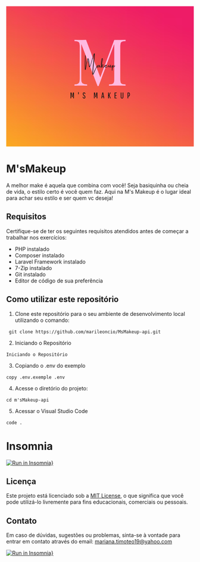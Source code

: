 
![enter image description here](logo.png)

# M'sMakeup
A melhor make é aquela que combina com você! Seja basiquinha ou cheia de vida, o estilo certo é você quem faz. Aqui na M's Makeup é o lugar ideal para achar seu estilo e ser quem vc deseja!

## Requisitos

Certifique-se de ter os seguintes requisitos atendidos antes de começar a trabalhar nos exercícios:

- PHP instalado
- Composer instalado
- Laravel Framework instalado
- 7-Zip instalado
- Git instalado
- Editor de código de sua preferência

## Como utilizar este repositório

1. Clone este repositório para o seu ambiente de desenvolvimento local utilizando o comando:
```
 git clone https://github.com/marileoncio/MsMakeup-api.git
```
2. Iniciando o Repositório
```
Iniciando o Repositório
```
3. Copiando o .env do exemplo
```
copy .env.exemple .env
```
4. Acesse o diretório do projeto:
```
cd m'sMakeup-api
```
5. Acessar o Visual Studio Code
```
code .
```

# Insomnia
[![Run in Insomnia}](https://insomnia.rest/images/run.svg)](https://insomnia.rest/run/?label=M's%20Makeup&uri=https%3A%2F%2Fraw.githubusercontent.com%2Fmarileoncio%2FMsMakeup-api%2Fmain%2Finsomnia.json%3Ftoken%3DGHSAT0AAAAAACGBYKE7BQSDA2BESPD2XNVQZGSFXXQ)

## Licença

Este projeto está licenciado sob a [MIT License](LICENSE), o que significa que você pode utilizá-lo livremente para fins educacionais, comerciais ou pessoais.

## Contato

Em caso de dúvidas, sugestões ou problemas, sinta-se à vontade para entrar em contato através do email: mariana.timoteo19@yahoo.com

[![Run in Insomnia}](https://insomnia.rest/images/run.svg)](https://insomnia.rest/run/?label=M's%20Makeup&uri=https%3A%2F%2Fraw.githubusercontent.com%2Fmarileoncio%2FMsMakeup-api%2Fmain%2Finsomnia.json%3Ftoken%3DGHSAT0AAAAAACGBYKE7BQSDA2BESPD2XNVQZGSFXXQ)